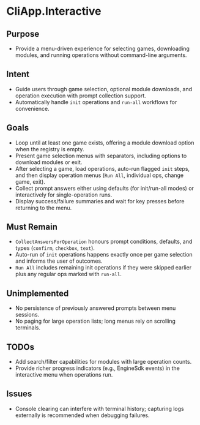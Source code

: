 # CliApp.Interactive

## Purpose
- Provide a menu-driven experience for selecting games, downloading modules, and running operations without command-line arguments.

## Intent
- Guide users through game selection, optional module downloads, and operation execution with prompt collection support.
- Automatically handle `init` operations and `run-all` workflows for convenience.

## Goals
- Loop until at least one game exists, offering a module download option when the registry is empty.
- Present game selection menus with separators, including options to download modules or exit.
- After selecting a game, load operations, auto-run flagged `init` steps, and then display operation menus (`Run All`, individual ops, change game, exit).
- Collect prompt answers either using defaults (for init/run-all modes) or interactively for single-operation runs.
- Display success/failure summaries and wait for key presses before returning to the menu.

## Must Remain
- `CollectAnswersForOperation` honours prompt conditions, defaults, and types (`confirm`, `checkbox`, `text`).
- Auto-run of `init` operations happens exactly once per game selection and informs the user of outcomes.
- `Run All` includes remaining init operations if they were skipped earlier plus any regular ops marked with `run-all`.

## Unimplemented
- No persistence of previously answered prompts between menu sessions.
- No paging for large operation lists; long menus rely on scrolling terminals.

## TODOs
- Add search/filter capabilities for modules with large operation counts.
- Provide richer progress indicators (e.g., EngineSdk events) in the interactive menu when operations run.

## Issues
- Console clearing can interfere with terminal history; capturing logs externally is recommended when debugging failures.
